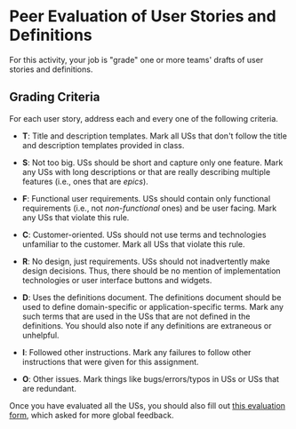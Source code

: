 # Peer Evaluation of User Stories and Definitions

For this activity, your job is "grade" one or more teams' drafts of user stories and definitions.

## Grading Criteria

For each user story, address each and every one of the following criteria.

- **T**: Title and description templates. Mark all USs that don't follow the title and description templates provided in class.

- **S**: Not too big. USs should be short and capture only one feature. Mark any USs with long descriptions or that are really describing multiple features (i.e., ones that are _epics_).

- **F**: Functional user requirements. USs should contain only functional requirements (i.e., not _non-functional_ ones) and be user facing. Mark any USs that violate this rule.

- **C**: Customer-oriented. USs should not use terms and technologies unfamiliar to the customer. Mark all USs that violate this rule.

- **R**: No design, just requirements. USs should not inadvertently make design decisions. Thus, there should be no mention of implementation technologies or user interface buttons and widgets.

- **D**: Uses the definitions document. The definitions document should be used to define domain-specific or application-specific terms. Mark any such terms that are used in the USs that are not defined in the definitions. You should also note if any definitions are extraneous or unhelpful.

- **I**: Followed other instructions. Mark any failures to follow other instructions that were given for this assignment.

- **O**: Other issues. Mark things like bugs/errors/typos in USs or USs that are redundant.

Once you have evaluated all the USs, you should also fill out [this evaluation form](./07_user_story_peer_evaluation_form.pdf), which asked for more global feedback.
